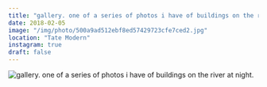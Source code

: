 ```yaml
---
title: "gallery. one of a series of photos i have of buildings on the river at night."
date: 2018-02-05
image: "/img/photo/500a9ad512ebf8ed57429723cfe7ced2.jpg"
location: "Tate Modern"
instagram: true
draft: false
---
```


![gallery. one of a series of photos i have of buildings on the river at night.](/img/photo/500a9ad512ebf8ed57429723cfe7ced2.jpg)
